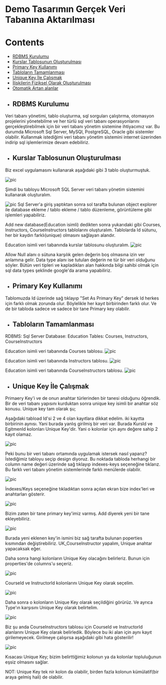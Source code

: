 # Demo Tasarımın Gerçek Veri Tabanına Aktarılması

# Contents
* [RDBMS Kurulumu](#rdbms-kurulumu)
* [Kurslar Tablosunun Oluşturulması](#kurslar-tablosu)
* [Primary Key Kullanımı](#primary-key)
* [Tabloların Tamamlanması](#tablolarin-tamamlanmasi)
* [Unique Key İle Çalışmak](#unique-key)
* [İlişkilerin Fiziksel Olarak Oluşturulması](#fiziksel-ilişkiler)
* [Otomatik Artan alanlar](#otomatik-artan-alanlar)


- ## RDBMS Kurulumu <a name="rdbms-kurulumu"></a>
Veri tabanı yönetimi, tablo oluşturma, sql sorguları çalıştırma, otomasyon projelerini yönetebilme ve her türlü sql veri tabanı operasyonlarını gerçekleştirebilmek için bir veri tabanı yönetim sistemine ihtiyacımız var. Bu durumda Microsoft Sql Server, MySQl, PostgreSQL, Oracle gibi sistemler olabilir. Kullanmak istediğimi veri tabanı yönetim sistemini internet üzerinden indirip sql işlemlerimize devam edebiliriz.


- ## Kurslar Tablosunun Oluşturulması  <a name="kurslar-tablosu"></a>

Biz excel uygulamasını kullanarak aşağıdaki gibi 3 tablo oluşturmuştuk.

![pic](../images/166.excel-tablo.jpeg)

Şimdi bu tabloyu Microsoft SQL Server veri tabanı yönetim sistemini kullanarak oluşturalım. 


![pic](../images/166.object-explorer.jpeg)
Sql Server'a giriş yaptıktan sonra sol tarafta bulunan object explorer ile database ekleme / tablo ekleme / tablo düzenleme, görüntüleme gibi işlemleri yapabiliriz.

Add new database(Education isimli) dedikten sonra yukarıdaki gibi Courses, Instructors, CourseInstructors tablolarını oluşturalım. Tablolarda Id sütunu, her bir kaydın farklı(unique) olmasını sağlayan alandır. 


Education isimli veri tabanında kurslar tablosunu oluşturalım.
![pic](../images/166.kurslar.jpeg)

Allow Null alanı o sütuna karşılık gelen değerin boş olmasına izin ver anlamına gelir. Data type alanı ise tutulan değerin ne tür bir veri olduğunu söyler. Bütün veri tipleri ve kapladıkları alan hakkında bilgi sahibi olmak için sql data types şeklinde google'da arama yapabiliriz.


- ## Primary Key Kullanımı  <a name="primary-key"></a>
Tablomuzda Id üzerinde sağ tıklayıp "Set As Primary Key" dersek Id herkes için farklı olmak zorunda olur. Böylelikle her kayıt  birbirinden farklı olur. Ve de bir tabloda sadece ve sadece bir tane Primary key olabilir. 


- ## Tabloların Tamamlanması  <a name="tablolarin-tamamlanmasi"></a>

RDBMS: Sql Server
Database: Education
Tables: Courses, Instructors, CourseInstructors

Education isimli veri tabanında Courses tablosu.
![pic](../images/166.kurslar.jpeg)


Education isimli veri tabanında Instructors tablosu.
![pic](../images/168.instructors.jpeg)


Education isimli veri tabanında CourseInstructors tablosu.
![pic](../images/168.courseinstructors.jpeg)


- ## Unique Key İle Çalışmak <a name="unique-key"></a>

Primaery Key'i ve de onun anahtar türlerinden bir tanesi olduğunu öğrendik. Bir de veri tabanı yapısını kurduktan sonra unique key isimli bir anahtar söz konusu. Unique key tam olarak şu; 

Aşağıdaki tabload Id'si 2 ve 4 olan kayıtlara dikkat edelim. iki kayıtta birbirinin aynısı. Yani burada yanlış girilmiş bir veri var. Burada KursId ve EgitmenId kolonları Unique Key'dir. Yani o kolonlar için aynı değere sahip 2 kayıt olamaz.

![pic](../images/169.unique-key.jpeg)

Peki bunu bir veri tabanı ortamında uygulamak istersek nasıl yaparız? İstediğimiz tabloyu seçip design diyoruz. Bu noktada tabloda herhangi bir column name değeri üzerinde sağ tıklayıp indexes-keys seçeneğine tıklarız. Bu farklı veri tabanı yönetim sistemlerinde farklı menülerde olabilir. 

![pic](../images/169.index-keys.jpeg)

İndexes/Keys seçeneğine tıkladıktan sonra açılan ekran bize index'leri ve anahtarları gösterir. 

![pic](../images/169.index-keys-2.jpeg)

Bizim zaten bir tane primary key'imiz varmış. Add diyerek yeni bir tane ekleyebiliriz. 

![pic](../images/169.index-keys-3.jpeg) 

Burada yeni eklenen key'in ismini biz sağ tarafta bulunan poperties kısmından değiştirebiliriz. UK_CourseInstructor yapalım, Unique anahtar yapacaksak eğer. 

Daha sonra hangi kolonların Unique Key olacağını belirleriz. Bunun için properties'de columns'u seçeriz.

![pic](../images/169.index-keys-4.jpeg) 

CourseId ve InstructorId kolonlarını Unique Key olarak seçelim.

![pic](../images/169.index-keys-5.jpeg) 

Daha sonra o kolonların Unique Key olarak seçildiğini görürüz. Ve ayrıca Type'ın karşısını Unique Key olarak belirtelim.

![pic](../images/169.index-keys-6.jpeg) 

Biz şu anda CourseInstructors tablosu için CourseId ve InstructorId alanlarını Unique Key olarak belirledik. Böylece bu iki alan için aynı kayıt girilemeyecek. Girilmeye çalışırsa aşağıdaki gibi hata gösterilir!

![pic](../images/169.index-keys-7.jpeg) 

Kısacası Unique Key; bizim belirttiğimiz kolonun ya da kolonlar topluluğunun eşsiz olmasını sağlar. 

NOT: Unique Key tek nir kolon da olabilir, birden fazla kolonun kümülatif(bir araya gelmiş hali) de olabilir.
